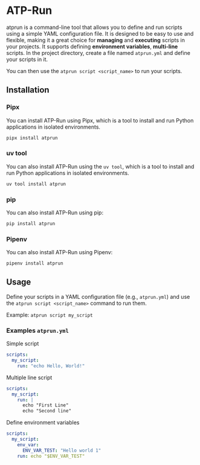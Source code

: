 # ATP-Run

atprun is a command-line tool that allows you to define and run scripts using a simple YAML configuration file. It is designed to be easy to use and flexible, making it a great choice for **managing** and **executing** scripts in your projects. It supports defining **environment variables**, **multi-line** scripts.
In the project directory, create a file named `atprun.yml` and define your scripts in it.

You can then use the `atprun script <script_name>` to run your scripts.

## Installation

### Pipx

You can install ATP-Run using Pipx, which is a tool to install and run Python applications in isolated environments.

```bash
pipx install atprun
```

### uv tool

You can also install ATP-Run using the `uv tool`, which is a tool to install and run Python applications in isolated environments.

```bash
uv tool install atprun
```

### pip

You can also install ATP-Run using pip:

```bash
pip install atprun
```

### Pipenv

You can also install ATP-Run using Pipenv:

```bash
pipenv install atprun
```

## Usage

Define your scripts in a YAML configuration file (e.g., `atprun.yml`) and use the `atprun script <script_name>` command to run them.

Example: `atprun script my_script`

### Examples `atprun.yml`

Simple script

```yaml
scripts:
  my_script:
    run: "echo Hello, World!"
```

Multiple line script

```yaml
scripts:
  my_script:
    run: |
      echo "First Line"
      echo "Second line"
```

Define environment variables

```yaml
scripts:
  my_script:
    env_var:
      ENV_VAR_TEST: "Hello world 1"
    run: echo "$ENV_VAR_TEST"
```
